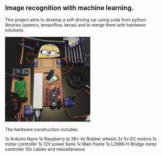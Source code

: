 ## Image recognition with machine learning.
This project aims to develop a self-driving car using code from python libraries (opencv, tensorflow, keras)
and to merge them with hardware solutions. 

![img_recog_py](https://github.com/twochemist/img_recog_py/blob/main/dyor1.png)

The hardware construction includes:


1x Arduino Nano
1x Raspberry pi 3B+
4x Rubber wheels
2x 5v DC motors
1x motor controller
1x 12V power bank
1x Main frame 
1x L298N H-Bridge motor controller
10x cables and miscellaneous
